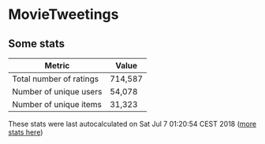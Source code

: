 # MovieTweetings
## Some stats

Metric | Value
--- | ---
Total number of ratings                 | 714,587
Number of unique users                  | 54,078
Number of unique items                  | 31,323
These stats were last autocalculated on Sat Jul 7 01:20:54 CEST 2018  ([more stats here](./stats.md))

